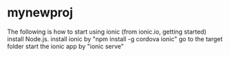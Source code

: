 # mynewproj
The following is how to start using ionic (from ionic.io, getting started)
install Node.js.
install ionic by "npm install -g cordova ionic"
go to the target folder
start the ionic app by "ionic serve"
